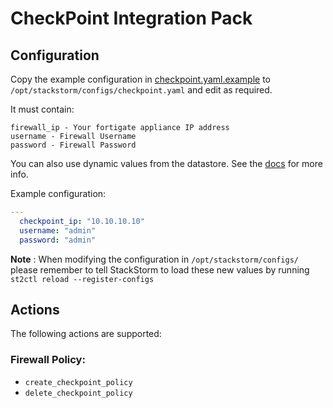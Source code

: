 # CheckPoint Integration Pack

## Configuration
Copy the example configuration in [checkpoint.yaml.example](./checkpoint.yaml.example) to 
`/opt/stackstorm/configs/checkpoint.yaml` and edit as required.

It must contain:

```
firewall_ip - Your fortigate appliance IP address
username - Firewall Username
password - Firewall Password
```

You can also use dynamic values from the datastore. See the 
[docs](https://docs.stackstorm.com/reference/pack_configs.html) for more info.

Example configuration:

```yaml
---
  checkpoint_ip: "10.10.10.10"
  username: "admin"
  password: "admin"
```

**Note** : When modifying the configuration in `/opt/stackstorm/configs/` please
           remember to tell StackStorm to load these new values by running
           `st2ctl reload --register-configs`


## Actions

The following actions are supported:

### Firewall Policy:
* ``create_checkpoint_policy``
* ``delete_checkpoint_policy``
